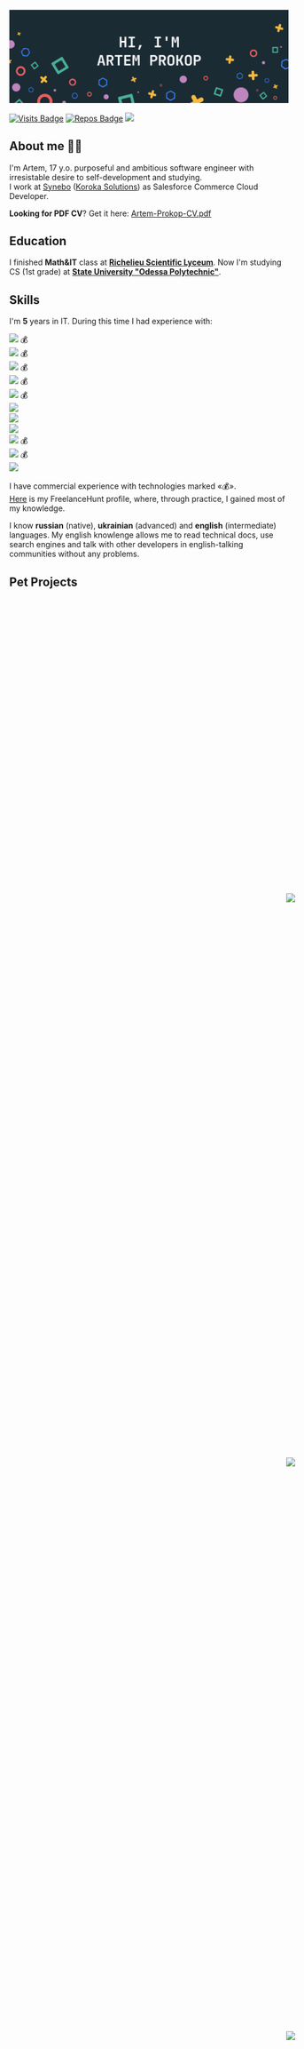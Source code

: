 [![Artem's GitHub Banner](./GitHubHeader.png)](https://github.com/exposedcat)  <!-- Banner by @braydoncoyer -->

[![Visits Badge](https://badges.pufler.dev/visits/exposedcat/exposedcat)](https://github.com/ExposedCat)
[![Repos Badge](https://badges.pufler.dev/repos/exposedcat)](https://github.com/ExposedCat?tab=repositories)
<a href="https://t.me/ExposedCat">![](https://img.shields.io/badge/Telegram-ExposedCat-informational?style=flat&logo=telegram&logoColor=26A5E4&color=26A5E4)</a>
## About me 👨‍💻
I'm Artem, 17 y.o. purposeful and ambitious software engineer with irresistable desire to self-development and studying.  
I work at <a href="https://synebo.io">Synebo</a> (<a href="https://korokasolutions.com">Koroka Solutions</a>) as Salesforce Commerce Cloud Developer.
  
**Looking for PDF CV**? Get it here: [Artem-Prokop-CV.pdf](https://github.com/ExposedCat/ExposedCat/blob/main/Artem-Prokop-CV.pdf)

## Education
I finished **Math&IT** class at **<a href="http://rl.odessa.ua/index.php/en">Richelieu Scientific Lyceum</a>**.
Now I'm studying CS (1st grade) at **<a href="http://op.edu.ua/en">State University "Odessa Polytechnic"</a>**.

## Skills 
I'm **5** years in IT. During this time I had experience with:  

  **![](https://img.shields.io/badge/%20%E2%81%A0%20%E2%81%A0%20%E2%81%A0%20%E2%81%A0%20%E2%81%A0%20%E2%81%A0%20%E2%81%A0%20%E2%81%A0%20%E2%81%A0%20%E2%81%A0%20%E2%81%A0%20%E2%81%A0%20%E2%81%A0%20%E2%81%A0%20%E2%81%A0%20%E2%81%A0%20%E2%81%A0%20%E2%81%A0%20%E2%81%A0JavaScript%20%E2%81%A0%20%E2%81%A0%20%E2%81%A0%20%E2%81%A0%20%E2%81%A0%20%E2%81%A0%20%E2%81%A0%20%E2%81%A0%20%E2%81%A0%20%E2%81%A0%20%E2%81%A0%20%E2%81%A0%20%E2%81%A0%20%E2%81%A0%20%E2%81%A0%20%E2%81%A0%20%E2%81%A0-_·_5%20Years_·_-informational?style=for-the-badge&logo=javascript&logoColor=F7DF1E&color=C21325)** 💰  
  **![](https://img.shields.io/badge/%20%E2%81%A0%20%E2%81%A0%20%E2%81%A0%20%E2%81%A0%20%E2%81%A0%20%E2%81%A0%20%E2%81%A0%20%E2%81%A0%20%E2%81%A0%20%E2%81%A0%20%E2%81%A0%20%E2%81%A0%20%E2%81%A0%20%E2%81%A0%20%E2%81%A0%20%E2%81%A0%20%E2%81%A0%20%E2%81%A0%20%E2%81%A0%20%E2%81%A0%20%E2%81%A0%20%E2%81%A0Node.JS%20%E2%81%A0%20%E2%81%A0%20%E2%81%A0%20%E2%81%A0%20%E2%81%A0%20%E2%81%A0%20%E2%81%A0%20%E2%81%A0%20%E2%81%A0%20%E2%81%A0%20%E2%81%A0%20%E2%81%A0%20%E2%81%A0%20%E2%81%A0%20%E2%81%A0%20%E2%81%A0%20%E2%81%A0%20%E2%81%A0-_·_4%20Years_·_-informational?style=for-the-badge&logo=node.js&logoColor=339933&color=C21325)** 💰  
  **![](https://img.shields.io/badge/%20%E2%81%A0%20%E2%81%A0%20%E2%81%A0%20%E2%81%A0%20%E2%81%A0%20%E2%81%A0%20%E2%81%A0%20%E2%81%A0%20%E2%81%A0%20%E2%81%A0%20%E2%81%A0%20%E2%81%A0MongoDB%20%E2%81%A0%20%E2%81%A0%20%E2%81%A0%20%E2%81%A0%20%E2%81%A0%20%E2%81%A0%20%E2%81%A0%20%E2%81%A0%20%E2%81%A0%20%E2%81%A0-_·_1%20Year_·-informational?style=for-the-badge&logo=mongodb&logoColor=47A248&color=F7DF1E)** 💰  
  **![](https://img.shields.io/badge/%20%E2%81%A0%20%E2%81%A0%20%E2%81%A0%20%E2%81%A0%20%E2%81%A0%20%E2%81%A0%20%E2%81%A0%20%E2%81%A0%20%E2%81%A0%20%E2%81%A0Mongoose.JS%20%E2%81%A0%20%E2%81%A0%20%E2%81%A0%20%E2%81%A0%20%E2%81%A0%20%E2%81%A0%20%E2%81%A0⁠-_·_1%20Year_·_-informational?style=for-the-badge&logo=javascript&logoColor=F7DF1E&color=F7DF1E)** 💰    
  **![](https://img.shields.io/badge/%20%E2%81%A0%20%E2%81%A0%20%E2%81%A0%20%E2%81%A0%20%E2%81%A0%20%E2%81%A0%20%E2%81%A0%20%E2%81%A0%20%E2%81%A0%20%E2%81%A0%20%E2%81%A0%20%E2%81%A0%20%E2%81%A0Python%20%E2%81%A0%20%E2%81%A0%20%E2%81%A0%20%E2%81%A0%20%E2%81%A0%20%E2%81%A0%20%E2%81%A0%20%E2%81%A0%20%E2%81%A0%20%E2%81%A0%20%E2%81%A0-_·_1%20Year_·_-informational?style=for-the-badge&logo=python&logoColor=FECC00&color=F7DF1E)** 💰    
  **![](https://img.shields.io/badge/%20%E2%81%A0%20%E2%81%A0%20%E2%81%A0%20%E2%81%A0%20%E2%81%A0%20%E2%81%A0%20%E2%81%A0%20%E2%81%A0%20%E2%81%A0%20%E2%81%A0%20%E2%81%A0%20%E2%81%A0%20%E2%81%A0%20%E2%81%A0HTML%20%E2%81%A0%20%E2%81%A0%20%E2%81%A0%20%E2%81%A0%20%E2%81%A0%20%E2%81%A0%20%E2%81%A0%20%E2%81%A0%20%E2%81%A0%20%E2%81%A0%20%E2%81%A0%20%E2%81%A0%20%E2%81%A0-_·_1%20Year_·_-informational?style=for-the-badge&logo=html5&logoColor=E34F26&color=F7DF1E)**  
  **![](https://img.shields.io/badge/%20%E2%81%A0%20%E2%81%A0%20%E2%81%A0%20%E2%81%A0%20%E2%81%A0%20%E2%81%A0%20%E2%81%A0%20%E2%81%A0%20%E2%81%A0%20%E2%81%A0%20%E2%81%A0%20%E2%81%A0%20%E2%81%A0%20%E2%81%A0CSS%20%E2%81%A0%20%E2%81%A0%20%E2%81%A0%20%E2%81%A0%20%E2%81%A0%20%E2%81%A0%20%E2%81%A0%20%E2%81%A0%20%E2%81%A0%20%E2%81%A0%20%E2%81%A0%20%E2%81%A0%20%E2%81%A0%20%E2%81%A0-_·_1%20Year_·_-informational?style=for-the-badge&logo=css3&logoColor=1572B6&color=F7DF1E)**  
  **![](https://img.shields.io/badge/%20%E2%81%A0%20%E2%81%A0Electron.js%20%E2%81%A0-_·_6%20Months_·_-informational?style=for-the-badge&logo=electron&logoColor=61DAFB&color=47A248)**  
  **![](https://img.shields.io/badge/%20%E2%81%A0%20%E2%81%A0%20%E2%81%A0Salesforce%20%E2%81%A0-_·_2%20Months_·_-informational?style=for-the-badge&logo=salesforce&logoColor=00A1E0&color=47A248)**  💰  
  **![](https://img.shields.io/badge/%20%E2%81%A0%20%E2%81%A0%20%E2%81%A0JS%20Rhino%20%E2%81%A0%20%E2%81%A0%20%E2%81%A0%20%E2%81%A0-_·_2%20Months_·_-informational?style=for-the-badge&logo=rhinoceros&logoColor=FFFFFF&color=47A248)**  💰  
  **![](https://img.shields.io/badge/%20%E2%81%A0%20%E2%81%A0%20%E2%81%A0React.JS%20%E2%81%A0%20%E2%81%A0%20%E2%81%A0%20%E2%81%A0-_·_2%20Months_·_-informational?style=for-the-badge&logo=react&logoColor=61DAFB&color=47A248)**  

I have commercial experience with technologies marked «💰».  
<a href="https://freelancehunt.com/freelancer/Jobgter.html">Here</a> is my FreelanceHunt profile, where, through practice, I gained most of my knowledge.  
  
I know **russian** (native), **ukrainian** (advanced) and **english** (intermediate) languages. My english knowlenge allows me to read technical docs, use search engines and talk with other developers in english-talking communities without any problems.

## Pet Projects

<br>

<p align="center">
  <a href="https://github.com/exposedcat/snowy">
    <img align="center" style="margin:500px" src="https://github-readme-stats.vercel.app/api/pin/?username=exposedcat&repo=snowy&title_color=ffffff&text_color=c9cacc&icon_color=4AB197&bg_color=1A2B34" />
  </a>

  <a href="https://github.com/exposedcat/ethereal-y">
    <img align="center" style="margin:500px" src="https://github-readme-stats.vercel.app/api/pin/?username=exposedcat&repo=ethereal-y&title_color=ffffff&text_color=c9cacc&icon_color=4AB197&bg_color=1A2B34" />
  </a>

  <br>  
  <br>  

  <a href="https://github.com/exposedcat/meowgram">
    <img align="center" style="margin:500px" src="https://github-readme-stats.vercel.app/api/pin/?username=exposedcat&repo=meowgram&title_color=ffffff&text_color=c9cacc&icon_color=4AB197&bg_color=1A2B34" />
  </a>

  <a href="https://github.com/exposedcat/goose-desktop-amongus">
    <img align="center" style="margin:500px" src="http://github-readme-stats.vercel.app/api/pin/?username=exposedcat&repo=Goose-Desktop-AmongUS&title_color=ffffff&text_color=c9cacc&icon_color=4AB197&bg_color=1A2B34" />
  </a>
</p>

## GitHub Stats

<br>
<br>

<p align="center">
  <a href="https://github.com/exposedcat">
    <img align="center" style="margin:0.5rem" src="https://github-readme-stats.vercel.app/api?username=exposedcat&show_icons=true&line_height=27&count_private=true&title_color=ffffff&text_color=c9cacc&icon_color=4AB097&bg_color=1A2B34" alt="Artem's GitHub Stats" />
  </a>
</p>

<p align="center"><a href="https://github.com/exposedcat">
  <img align="center" style="margin:0.5rem" src="https://github-readme-stats.vercel.app/api/top-langs/?username=exposedcat&hide=html,css&title_color=ffffff&text_color=c9cacc&icon_color=4AB197&bg_color=1A2B34" />
</a>
</p>

<br>
<br>


## Contact
I am available from **8:00 AM** to **10:00 PM** UTC+3 (Kyiv time). Write or call me on:  
 ► Telegram: <a href="https://t.me/ProkopArtem">@ProkopArtem</a> (Work only)  
 ► Telegram: <a href="https://t.me/ExposedCat">@ExposedCat</a> (Non-work only)  
📧 E-Mail: <a href="mailto:artem.prokop.dev@gmail.com">artem.prokop.dev@gmail.com</a>  
📱 Phone: `+38 (094) 94-942-01`  
